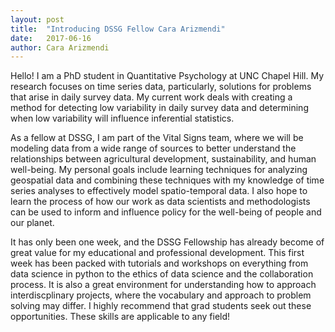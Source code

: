 ```yaml
---
layout: post
title:  "Introducing DSSG Fellow Cara Arizmendi"
date:   2017-06-16
author: Cara Arizmendi
---
```


Hello!  I am a PhD student in Quantitative Psychology at UNC Chapel Hill.  My research focuses on time series data, particularly, solutions for problems that arise in daily survey data.  My current work deals with creating a method for detecting low variability in daily survey data and determining when low variability will influence inferential statistics.

As a fellow at DSSG, I am part of the Vital Signs team, where we will be modeling data from a wide range of sources to better understand the relationships between agricultural development, sustainability, and human well-being.  My personal goals include learning techniques for analyzing geospatial data and combining these techniques with my knowledge of time series analyses to effectively model spatio-temporal data.  I also hope to learn the process of how our work as data scientists and methodologists can be used to inform and influence policy for the well-being of people and our planet.

It has only been one week, and the DSSG Fellowship has already become of great value for my educational and professional development.  This first week has been packed with tutorials and workshops on everything from data science in python to the ethics of data science and the collaboration process.  It is also a great environment for understanding how to approach interdiscplinary projects, where the vocabulary and approach to problem solving may differ.  I highly recommend that grad students seek out these opportunities. These skills are applicable to any field!

